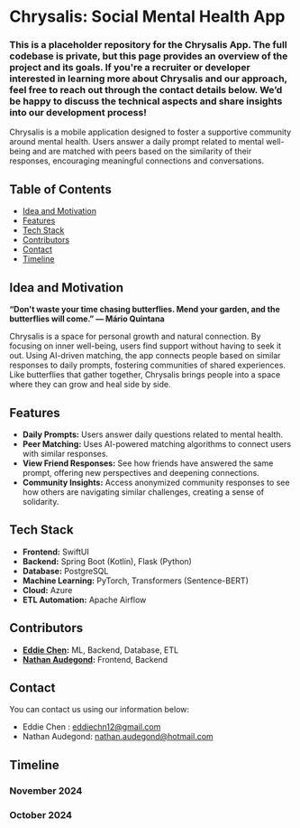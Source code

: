 # Chrysalis: Social Mental Health App

### This is a placeholder repository for the Chrysalis App. The full codebase is private, but this page provides an overview of the project and its goals. If you're a recruiter or developer interested in learning more about Chrysalis and our approach, feel free to reach out through the contact details below. We’d be happy to discuss the technical aspects and share insights into our development process!

Chrysalis is a mobile application designed to foster a supportive community around mental health. Users answer a daily prompt related to mental well-being and are matched with peers based on the similarity of their responses, encouraging meaningful connections and conversations.

## Table of Contents
- [Idea and Motivation](#idea-and-motivation)
- [Features](#features)
- [Tech Stack](#tech-stack)
- [Contributors](#contributors)
- [Contact](#contact)
- [Timeline](#timeline)

## Idea and Motivation

**“Don't waste your time chasing butterflies. Mend your garden, and the butterflies will come.”
― Mário Quintana**

Chrysalis is a space for personal growth and natural connection. By focusing on inner well-being, users find support without having to seek it out. Using AI-driven matching, the app connects people based on similar responses to daily prompts, fostering communities of shared experiences. Like butterflies that gather together, Chrysalis brings people into a space where they can grow and heal side by side.

## Features

- **Daily Prompts:** Users answer daily questions related to mental health.
- **Peer Matching:** Uses AI-powered matching algorithms to connect users with similar responses.
- **View Friend Responses:** See how friends have answered the same prompt, offering new perspectives and deepening connections.
- **Community Insights:** Access anonymized community responses to see how others are navigating similar challenges, creating a sense of solidarity.

## Tech Stack

- **Frontend:** SwiftUI
- **Backend:** Spring Boot (Kotlin), Flask (Python)
- **Database:** PostgreSQL
- **Machine Learning:** PyTorch, Transformers (Sentence-BERT)
- **Cloud:** Azure
- **ETL Automation:** Apache Airflow

## Contributors 

- **[Eddie Chen](https://github.com/eddiechn):** ML, Backend, Database, ETL
- **[Nathan Audegond](https://github.com/na29):** Frontend, Backend

## Contact 

You can contact us using our information below: 

- Eddie Chen : eddiechn12@gmail.com
- Nathan Audegond: nathan.audegond@hotmail.com

## Timeline

### November 2024

### October 2024
